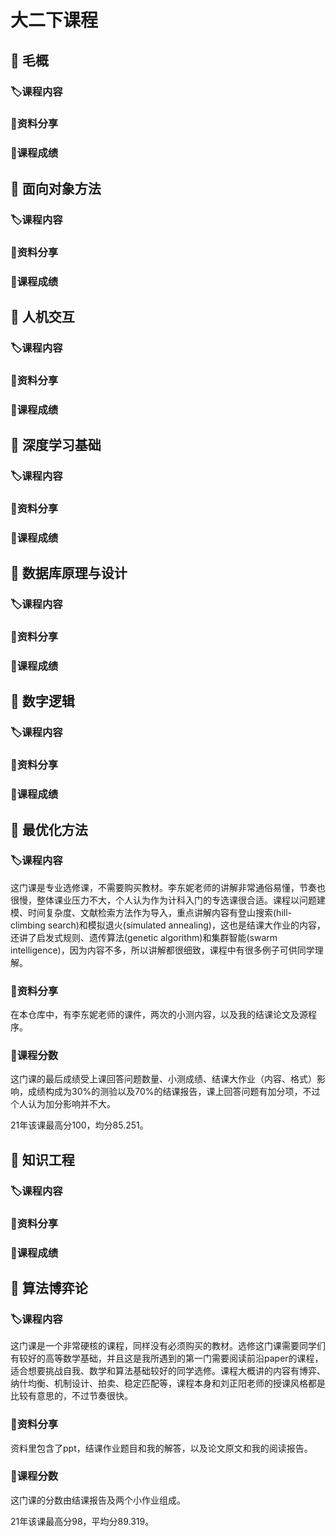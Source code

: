 # 大二下课程

## 📖	毛概
### 🏷️课程内容
### 📌资料分享
### 💯课程成绩

## 📖 面向对象方法
### 🏷️课程内容
### 📌资料分享
### 💯课程成绩

## 📖	人机交互
### 🏷️课程内容
### 📌资料分享
### 💯课程成绩

## 📖	深度学习基础
### 🏷️课程内容
### 📌资料分享
### 💯课程成绩

## 📖	数据库原理与设计
### 🏷️课程内容
### 📌资料分享
### 💯课程成绩

## 📖	数字逻辑
### 🏷️课程内容
### 📌资料分享
### 💯课程成绩

## 📖 最优化方法
### 🏷️课程内容
这门课是专业选修课，不需要购买教材。李东妮老师的讲解非常通俗易懂，节奏也很慢，整体课业压力不大，个人认为作为计科入门的专选课很合适。课程以问题建模、时间复杂度、文献检索方法作为导入，重点讲解内容有登山搜索(hill-climbing search)和模拟退火(simulated annealing)，这也是结课大作业的内容，还讲了启发式规则、遗传算法(genetic algorithm)和集群智能(swarm intelligence)，因为内容不多，所以讲解都很细致，课程中有很多例子可供同学理解。
### 📌资料分享
在本仓库中，有李东妮老师的课件，两次的小测内容，以及我的结课论文及源程序。
### 💯课程分数
这门课的最后成绩受上课回答问题数量、小测成绩、结课大作业（内容、格式）影响，成绩构成为30%的测验以及70%的结课报告，课上回答问题有加分项，不过个人认为加分影响并不大。

21年该课最高分100，均分85.251。

## 📖	知识工程
### 🏷️课程内容
### 📌资料分享
### 💯课程成绩

## 📖 算法博弈论
### 🏷️课程内容
这门课是一个非常硬核的课程，同样没有必须购买的教材。选修这门课需要同学们有较好的高等数学基础，并且这是我所遇到的第一门需要阅读前沿paper的课程，适合想要挑战自我、数学和算法基础较好的同学选修。课程大概讲的内容有博弈、纳什均衡、机制设计、拍卖、稳定匹配等，课程本身和刘正阳老师的授课风格都是比较有意思的，不过节奏很快。
### 📌资料分享
资料里包含了ppt，结课作业题目和我的解答，以及论文原文和我的阅读报告。
### 💯课程分数
这门课的分数由结课报告及两个小作业组成。

21年该课最高分98，平均分89.319。
